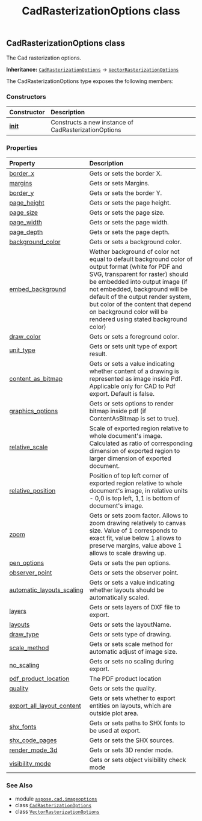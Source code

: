 ﻿---
title: CadRasterizationOptions class
second_title: Aspose.CAD for Python via .NET API References
description: 
type: docs
weight: 30
url: /python-net/aspose.cad.imageoptions/cadrasterizationoptions/
is_root: false
---

## CadRasterizationOptions class

The Cad rasterization options.



**Inheritance:** [`CadRasterizationOptions`](/cad/python-net/aspose.cad.imageoptions/cadrasterizationoptions) → 
[`VectorRasterizationOptions`](/cad/python-net/aspose.cad.imageoptions/vectorrasterizationoptions)



The CadRasterizationOptions type exposes the following members:

### Constructors
| Constructor | Description |
| :- | :- |
| [__init__](/cad/python-net/aspose.cad.imageoptions/cadrasterizationoptions/__init__/#) | Constructs a new instance of CadRasterizationOptions |


### Properties
| Property | Description |
| :- | :- |
| [border_x](/cad/python-net/aspose.cad.imageoptions/cadrasterizationoptions/border_x) | Gets or sets the border X. |
| [margins](/cad/python-net/aspose.cad.imageoptions/cadrasterizationoptions/margins) | Gets or sets Margins. |
| [border_y](/cad/python-net/aspose.cad.imageoptions/cadrasterizationoptions/border_y) | Gets or sets the border Y. |
| [page_height](/cad/python-net/aspose.cad.imageoptions/cadrasterizationoptions/page_height) | Gets or sets the page height. |
| [page_size](/cad/python-net/aspose.cad.imageoptions/cadrasterizationoptions/page_size) | Gets or sets the page size. |
| [page_width](/cad/python-net/aspose.cad.imageoptions/cadrasterizationoptions/page_width) | Gets or sets the page width. |
| [page_depth](/cad/python-net/aspose.cad.imageoptions/cadrasterizationoptions/page_depth) | Gets or sets the page depth. |
| [background_color](/cad/python-net/aspose.cad.imageoptions/cadrasterizationoptions/background_color) | Gets or sets a background color. |
| [embed_background](/cad/python-net/aspose.cad.imageoptions/cadrasterizationoptions/embed_background) | Wether background of color not equal to default background color of output format (white for PDF and SVG, transparent for raster) should be embedded into output image (if not embedded, background will be default of the output render system, but color of the content that depend on background color will be rendered using stated background color) |
| [draw_color](/cad/python-net/aspose.cad.imageoptions/cadrasterizationoptions/draw_color) | Gets or sets a foreground color. |
| [unit_type](/cad/python-net/aspose.cad.imageoptions/cadrasterizationoptions/unit_type) | Gets or sets unit type of export result. |
| [content_as_bitmap](/cad/python-net/aspose.cad.imageoptions/cadrasterizationoptions/content_as_bitmap) | Gets or sets a value indicating whether content of a drawing is represented as image inside Pdf. Applicable only for CAD to Pdf export. Default is false. |
| [graphics_options](/cad/python-net/aspose.cad.imageoptions/cadrasterizationoptions/graphics_options) | Gets or sets options to render bitmap inside pdf (if ContentAsBitmap is set to true). |
| [relative_scale](/cad/python-net/aspose.cad.imageoptions/cadrasterizationoptions/relative_scale) | Scale of exported region relative to whole document's image. Calculated as ratio of corresponding dimension of exported region to larger dimension of exported document. |
| [relative_position](/cad/python-net/aspose.cad.imageoptions/cadrasterizationoptions/relative_position) | Position of top left corner of  exported region relative to whole document's image, in relative units - 0,0 is top left, 1,1 is bottom of document's image. |
| [zoom](/cad/python-net/aspose.cad.imageoptions/cadrasterizationoptions/zoom) | Gets or sets zoom factor. Allows to zoom drawing relatively to canvas size. Value of 1 corresponds to exact fit, value below 1 allows to preserve margins, value above 1 allows to scale drawing up. |
| [pen_options](/cad/python-net/aspose.cad.imageoptions/cadrasterizationoptions/pen_options) | Gets or sets the pen options. |
| [observer_point](/cad/python-net/aspose.cad.imageoptions/cadrasterizationoptions/observer_point) | Gets or sets the observer point. |
| [automatic_layouts_scaling](/cad/python-net/aspose.cad.imageoptions/cadrasterizationoptions/automatic_layouts_scaling) | Gets or sets a value indicating whether layouts should be automatically scaled. |
| [layers](/cad/python-net/aspose.cad.imageoptions/cadrasterizationoptions/layers) | Gets or sets layers of DXF file to export. |
| [layouts](/cad/python-net/aspose.cad.imageoptions/cadrasterizationoptions/layouts) | Gets or sets the layoutName. |
| [draw_type](/cad/python-net/aspose.cad.imageoptions/cadrasterizationoptions/draw_type) | Gets or sets type of drawing. |
| [scale_method](/cad/python-net/aspose.cad.imageoptions/cadrasterizationoptions/scale_method) | Gets or sets scale method for automatic adjust of image size. |
| [no_scaling](/cad/python-net/aspose.cad.imageoptions/cadrasterizationoptions/no_scaling) | Gets or sets no scaling during export. |
| [pdf_product_location](/cad/python-net/aspose.cad.imageoptions/cadrasterizationoptions/pdf_product_location) | The PDF product location |
| [quality](/cad/python-net/aspose.cad.imageoptions/cadrasterizationoptions/quality) | Gets or sets the quality. |
| [export_all_layout_content](/cad/python-net/aspose.cad.imageoptions/cadrasterizationoptions/export_all_layout_content) | Gets or sets whether to export entities on layouts, which are outside plot area. |
| [shx_fonts](/cad/python-net/aspose.cad.imageoptions/cadrasterizationoptions/shx_fonts) | Gets or sets paths to SHX fonts to be used at export. |
| [shx_code_pages](/cad/python-net/aspose.cad.imageoptions/cadrasterizationoptions/shx_code_pages) | Gets or sets the SHX sources. |
| [render_mode_3d](/cad/python-net/aspose.cad.imageoptions/cadrasterizationoptions/render_mode_3d) | Gets or sets 3D render mode. |
| [visibility_mode](/cad/python-net/aspose.cad.imageoptions/cadrasterizationoptions/visibility_mode) | Gets or sets object visibility check mode |



### See Also
* module [`aspose.cad.imageoptions`](..)
* class [`CadRasterizationOptions`](/cad/python-net/aspose.cad.imageoptions/cadrasterizationoptions)
* class [`VectorRasterizationOptions`](/cad/python-net/aspose.cad.imageoptions/vectorrasterizationoptions)

